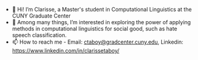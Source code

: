 - 👋 Hi! I’m Clarisse, a Master's student in Computational Linguistics at the CUNY Graduate Center
- 👀 Among many things, I’m interested in exploring the power of applying methods in computational linguistics for social good, such as hate speech classification.
- 📫 How to reach me - Email: ctaboy@gradcenter.cuny.edu, Linkedin: https://www.linkedin.com/in/clarissetaboy/

